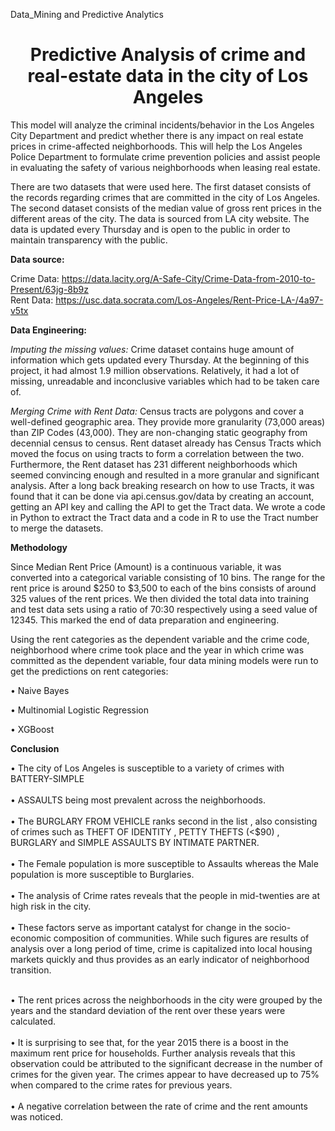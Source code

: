 Data_Mining and Predictive Analytics

<h1><center>Predictive Analysis of crime and real-estate data in the city of Los Angeles</center></h1>

This model  will analyze the criminal incidents/behavior in the Los Angeles City
Department and predict whether there is any impact on real estate prices in crime-affected
neighborhoods. This will help the Los Angeles Police Department to formulate crime prevention policies and assist people in evaluating the safety of various neighborhoods when leasing real estate.

There are two datasets that were used here. The first dataset consists of the records regarding crimes that are committed in the city of Los Angeles. The second dataset consists of the median value of gross rent prices in the different areas of the city. The data is sourced from LA city website. The data is updated every Thursday and is open to the public in order to maintain transparency with the public.

<b>Data source:</b>

Crime Data: https://data.lacity.org/A-Safe-City/Crime-Data-from-2010-to-Present/63jg-8b9z <br>
Rent Data: https://usc.data.socrata.com/Los-Angeles/Rent-Price-LA-/4a97-v5tx

<b>Data Engineering:</b>

<i>Imputing the missing values:</i>
Crime dataset contains huge amount of information which gets updated every Thursday. At the beginning of this project, it had almost 1.9 million observations. Relatively, it had a lot of missing, unreadable and inconclusive variables which had to be taken care of.

<i>Merging Crime with Rent Data:</i>
Census tracts are polygons and cover a well-defined geographic area. They
provide more granularity (73,000 areas) than ZIP Codes (43,000). They are non-changing static
geography from decennial census to census. Rent dataset already has Census Tracts which moved the focus on using tracts to form a correlation between the two. Furthermore, the Rent dataset has 231 different neighborhoods which seemed convincing enough and resulted in a more granular and significant analysis. After a long back breaking research on how to use Tracts, it was found that it can be done via api.census.gov/data by creating an account, getting an API key and calling the API to get the Tract data. We wrote a code in Python to extract the Tract data and a code in R to use the Tract number to merge the datasets.


<b>Methodology</b>

Since Median Rent Price (Amount) is a continuous variable, it was converted into a categorical variable consisting of 10 bins. The range for the rent price is around $250 to $3,500 to each of the bins consists of around 325 values of the rent prices. We then divided the total data into training and test data sets using a ratio of 70:30 respectively using a seed value of 12345. This marked the end of data preparation and engineering.

Using the rent categories as the dependent variable and the crime code, neighborhood where crime took place and the year in which crime was committed as the dependent variable, four data mining models were run to get the predictions on rent categories:

•	Naive Bayes

•	Multinomial Logistic Regression

•	XGBoost


<b>Conclusion</b>

•	The city of Los Angeles is susceptible to a variety of crimes with BATTERY-SIMPLE<br><br>
•	ASSAULTS being most prevalent across the neighborhoods. <br><br>
•	The BURGLARY FROM VEHICLE ranks second in the list , also consisting of crimes such as THEFT OF IDENTITY , PETTY THEFTS (<$90) , BURGLARY and SIMPLE ASSAULTS BY INTIMATE PARTNER. <br><br>
•	The Female population is more susceptible to Assaults whereas the Male population is more susceptible to Burglaries. <br><br>
•	The analysis of Crime rates reveals that the people in mid-twenties are at high risk in the city. <br><br>
•	These factors serve as important catalyst for change in the socio-economic composition of communities. While such figures are results of analysis over a long period of time, crime is capitalized into local housing markets quickly and thus provides as an early indicator of neighborhood transition.<br><br>



•	The rent prices across the neighborhoods in the city were grouped by the years and the standard deviation of the rent over these years were calculated. <br><br>
•	It is surprising to see that, for the year 2015 there is a boost in the maximum rent price for households. Further analysis reveals that this observation could be attributed to the significant decrease in the number of crimes for the given year. The crimes appear to have decreased up to 75% when compared to the crime rates for previous years.<br><br>
•	A negative correlation between the rate of crime and the rent amounts was noticed.<br><br>



